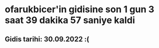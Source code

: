 # ofarukbicer'in gidisine son 1 gun 3 saat 39 dakika 57 saniye kaldi

## Gidis tarihi: 30.09.2022 :(